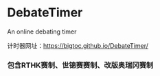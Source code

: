 # DebateTimer

An online debating timer

计时器网址：https://bigtoc.github.io/DebateTimer/

### 包含RTHK赛制、世锦赛赛制、改版奥瑞冈赛制
